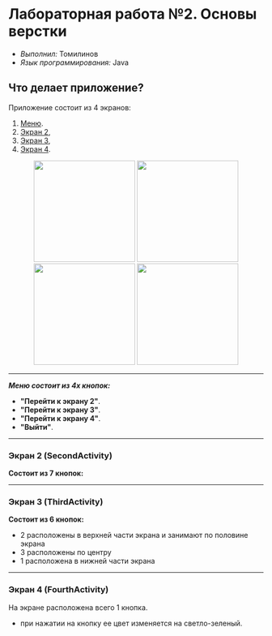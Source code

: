 # Лабораторная работа №2. Основы верстки
- _Выполнил:_ Томилинов
- _Язык программирования:_ Java

## Что делает приложение?
Приложение состоит из 4 экранов:
1. [Меню](#activity1).
2. [Экран 2](#activity2),
3. [Экран 3](#activity3),
4. [Экран 4](#activity4).

<p align="center">
    <img src="https://github.com/user-attachments/assets/7f5ed5c2-0e3d-47b3-810f-da584de1e1fa" width="200"> 
    <img src="https://github.com/user-attachments/assets/b2b759a7-0cb5-44a4-a942-c47bea82737e" width="200">
    <img src="https://github.com/user-attachments/assets/44c97abf-2866-4755-91ab-1dc3dbc12c48" width="200"> 
    <img src="https://github.com/user-attachments/assets/6149cf78-ee76-4d47-88bf-6c06dc8729cb" width="200">
</p> 

---
**_Меню состоит из 4х кнопок:_**
- **"Перейти к экрану 2"**.
- **"Перейти к экрану 3"**. 
- **"Перейти к экрану 4"**.
- **"Выйти"**.
---
### <a id="activity2"> Экран 2 (SecondActivity)</a>
**Состоит из 7 кнопок:**

---

### <a id="activity3"> Экран 3 (ThirdActivity)</a>

**Состоит из 6 кнопок:**
- 2 расположены в верхней части экрана и занимают по половине экрана
- 3 расположены по центру
- 1 расположена в нижней части экрана

 ---
 ### <a id="activity4"> Экран 4 (FourthActivity)</a>
 
На экране расположена всего 1 кнопка. 
- при нажатии на кнопку ее цвет изменяется на светло-зеленый.
